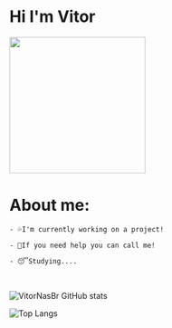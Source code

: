 # Hi I'm Vitor

<img src="https://discord.c99.nl/widget/theme-3/396468587398823938.png" style="width: 15rem;">  


# About me:

```
- 💦I'm currently working on a project!
 
- 👊If you need help you can call me!
 
- 😴Studying....
```
<br/>

<div>

![VitorNasBr GitHub stats](https://github-readme-stats.vercel.app/api?username=VitorNasBr&show_icons=true&theme=algolia) 

</div>
      



![Top Langs](https://github-readme-stats.vercel.app/api/top-langs/?username=VitorNasBr&langs_count=8&theme=algolia)
